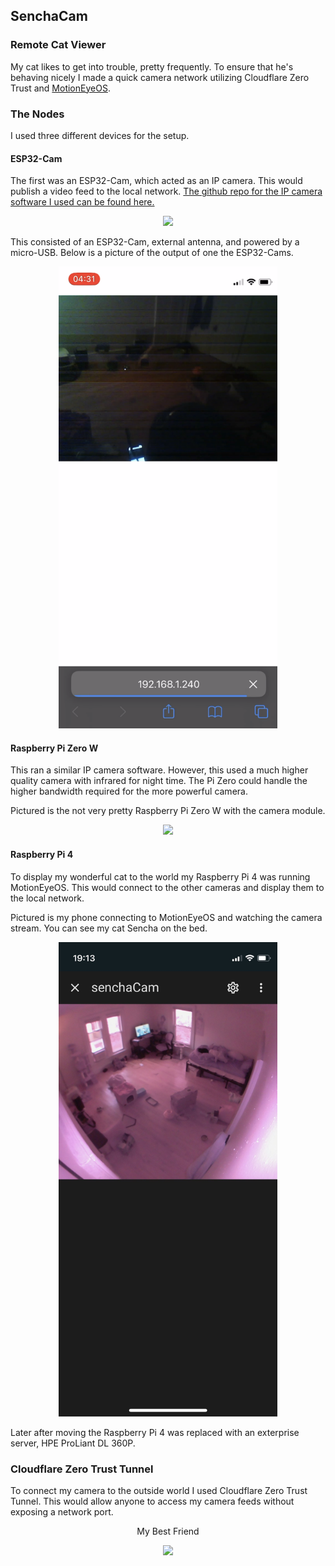 ## SenchaCam

### Remote Cat Viewer

My cat likes to get into trouble, pretty frequently. To ensure that he's behaving nicely I made a quick camera network utilizing Cloudflare Zero Trust and [MotionEyeOS](https://github.com/motioneye-project/motioneyeos).

### The Nodes

I used three different devices for the setup. 

#### ESP32-Cam

The first was an ESP32-Cam, which acted as an IP camera. This would publish a video feed to the local network. [The github repo for the IP camera software I used can be found here.](https://jameszah.github.io/ESP32-CAM-VideoCam/)

<p style="text-align: center;"><img src="./img/ESP32_node.png" width="350"/></p>

This consisted of an ESP32-Cam, external antenna, and powered by a micro-USB. Below is a picture of the output of one the ESP32-Cams.

<p style="text-align: center;"><img src="./img/esp32_sample_image.png" width="350"/></p>


#### Raspberry Pi Zero W

This ran a similar IP camera software. However, this used a much higher quality camera with infrared for night time. The Pi Zero could handle the higher bandwidth required for the more powerful camera. 

Pictured is the not very pretty Raspberry Pi Zero W with the camera module. 

<p style="text-align: center;"><img src="./img/raspberry_pi_camera.png" width="350"/></p>

#### Raspberry Pi 4

To display my wonderful cat to the world my Raspberry Pi 4 was running MotionEyeOS. This would connect to the other cameras and display them to the local network.

Pictured is my phone connecting to MotionEyeOS and watching the camera stream. You can see my cat Sencha on the bed. 

<p style="text-align: center;"><img src="./img/senchaCam_example.png" width="350"/></p>

Later after moving the Raspberry Pi 4 was replaced with an exterprise server, HPE ProLiant DL 360P.

### Cloudflare Zero Trust Tunnel

To connect my camera to the outside world I used Cloudflare Zero Trust Tunnel. This would allow anyone to access my camera feeds without exposing a network port.  


<p style="text-align: center;">My Best Friend</p>
<p style="text-align: center;"><img src="./img/sencha.JPG" width="550"/></p>

